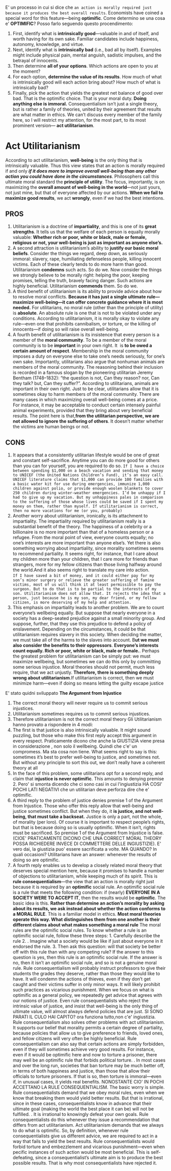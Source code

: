 E' un processo in cui si dice che `an action is morally required just because it produces the best overall results`.
Economists have coined a special word for this feature—being **optimific**.
Come determino se una cosa e' **OPTIMIFIC**? Posso farlo seguendo questo procendimento:
1. First, identify what is **intrinsically good**—valuable in and of itself, and worth having for its own sake. Familiar candidates include happiness, autonomy, knowledge, and virtue.
2. Next, identify what is **intrinsically bad** (i.e., bad all by itself). Examples might include physical pain, mental anguish, sadistic impulses, and the betrayal of innocents.
3. Then determine **all of your options**. Which actions are open to you at the moment?
4. For each option, **determine the value of its results**. How much of what is intrinsically good will each action bring about? How much of what is intrinsically bad?
5. Finally, pick the action that yields the greatest net balance of good over bad. That is the optimific choice. That is your moral duty. **Doing anything else is immoral.**
Consequentialism isn’t just a single theory, but is rather a family of theories, united by their agreement that results are what matter in ethics. We can’t discuss every member of the family here, so I will restrict my attention, for the most part, to its most prominent version— **act utilitarianism**.

# Act Utilitarianism
According to act utilitarianism, **well-being** is the only thing that is intrinsically valuable.
Thus this view states that an action is morally required if and only **_if it does more to improve overall well-being than any other action you could have done in the circumstances_**.
Philosophers call this ultimate moral standard the **principle of utility**. 
The focus, importantly, is on maximizing the **overall amount of well-being in the world**—not just yours, not just mine, but that of everyone affected by our actions. 
**When we fail to maximize good results**, we act **wrongly**, even if we had the best intentions.
## PROS
1. Utilitarianism is a doctrine of **impartiality**, and this is one of its **great strengths**. It tells us that the welfare of each person is equally morally valuable: **Whether rich or poor, white or black, male or female, religious or not, your well-being is just as important as anyone else’s.**
2. A second attraction is utilitarianism’s ability to **justify our basic moral beliefs**. Consider the things we regard, deep down, as seriously immoral: slavery, rape, humiliating defenseless people, killing innocent victims. Each of these clearly tends to do more harm than good. Utilitarianism **condemns** such acts. So do we. Now consider the things we strongly believe to be morally right: helping the poor, keeping promises, telling the truth, bravely facing danger. Such actions are highly beneficial. Utilitarianism **commends** them. So do we.
3. A third benefit of utilitarianism is its ability to provide advice about how to resolve moral conflicts. **Because it has just a single ultimate rule—maximize well-being—it can offer concrete guidance where it is most needed.**
For utilitarians, no moral rule (other than the principle of utility) is **absolute**. An absolute rule is one that is not to be violated under any conditions. According to utilitarianism, it is morally okay to violate any rule—even one that prohibits cannibalism, or torture, or the killing of innocents—if doing so will raise overall well-being.
4. A fourth benefit of utilitarianism is its insistence that every person is a member of the **moral community**. To be a member of the moral community is to be **important** in your own right. It  is **to be owed a certain amount of respect**. Membership in the moral community imposes a duty on everyone else to take one’s needs seriously, for one’s own sake. Importantly, utilitarians also argue that nonhuman animals are members of the moral community. The reasoning behind their inclusion is recorded in a famous slogan by the pioneering utilitarian Jeremy Bentham (1748–1832): “the question is not, Can they reason? nor, Can they talk? but, Can they suffer?”. According to utilitarians, animals are important in their own right. Just to be clear, utilitarians allow that it is sometimes okay to harm members of the moral community. There are many cases in which maximizing overall well-being comes at a price. For instance, it may be acceptable to conduct certain intensely painful animal experiments, provided that they bring about very beneficial results. The point here is that,**from the utilitarian perspective, we are not allowed to ignore the suffering of others**. It doesn’t matter whether the victims are human beings or not.
## CONS
1. It appears that a consistently utilitarian lifestyle would be one of great and constant self-sacrifice. Anytime you can do more good for others than you can for yourself, you are required to do so.
	`If I have a choice between spending $1,000 on a beach vacation and sending that money to UNICEF (the United Nations Children’s Fund), it’s an easy call. UNICEF literature claims that $1,000 can provide 100 families with a basic water kit for use during emergencies, immunize 1,000 children against polio, or provide enough woolen blankets to cover 250 children during winter-weather emergencies. I’d be unhappy if I had to give up my vacation. But my unhappiness pales in comparison to the suffering of those whose lives could be saved if I spent my money on them, rather than myself. If utilitarianism is correct, then no more vacations for me (or you, probably)`
2. Another worry about utilitarianism, ironically, is its attachment to impartiality. The impartiality required by utilitarianism really is a substantial benefit of the theory. The happiness of a celebrity or a billionaire is no more important than that of a homeless person or a refugee. From the moral point of view, everyone counts equally; no one’s interests are more important than anyone else’s. Yet there is also something worrying about impartiality, since morality sometimes seems to recommend partiality. It seems right, for instance, that I care about my children more than your children, that I care more for friends than strangers, more for my fellow citizens than those living halfway around the world.And it also seems right to translate my care into action.
`If I have saved a bit of money, and it could either pay for my son’s minor surgery or relieve the greater suffering of famine victims, most of us will think it at least permissible to pay the surgeon. But to do that is to be partial to the interests of my son. Utilitarianism does not allow that. It rejects the idea that a person, just because he is my son, my dear friend, or my fellow citizen, is more deserving of my help and attention.`
3. This emphasis on impartiality leads to another problem. We are to count everyone’s wellbeing equally. But suppose that nearly everyone in a society has a deep-seated prejudice against a small minority group. And suppose, further, that they use this prejudice to defend a policy of enslavement. Depending on the circumstances, it could be that utilitarianism requires slavery in this society. When deciding the matter, we must take all of the harms to the slaves into account. B**ut we must also consider the benefits to their oppressors**. **Everyone’s interests count equally. Rich or poor, white or black, male or female.**. 
Perhaps the greatest problem for utilitarianism can be simply put: we must maximize wellbeing, but sometimes we can do this only by committing some serious injustice. Moral theories should not permit, much less require, that we act unjustly. **Therefore, there is something deeply wrong about utilitarianism**.If utilitarianism is correct, then we must minimize harm—even if doing so means letting the guilty escape justice

E' stato quidni sviluppato
**The Argument from Injustice** 
1. The correct moral theory will never require us to commit serious injustices. 
2. Utilitarianism sometimes requires us to commit serious injustices. 
3. Therefore utilitarianism is not the correct moral theory
Gli Utilitarianism hanno provato a rispondere in 4 modi:
1. The first is that justice is also intrinsically valuable. It might sound puzzling, but those who make this first reply accept this argument in every respect. Praticamente dicono che anche la GIUSTIZIA viene presa in considerazione , non solo il wellbeing. Quindi che c'e' un compromess. Ma sta cosa non tiene. What seems right to say is this: sometimes it’s best to prefer well-being to justice, and sometimes not. But without any principle to sort this out, we don’t really have a coherent theory at all
2. In the face of this problem, some utilitarians opt for a second reply, and claim that i**njustice is never optimific**. This amounts to denying premise 2. Pero' si smonta dicendo che ci sono casi in cui l'ingiustizia HA COSI' POCHI LATI NEGATIVI che un utilitarian deve perforza dire che e' optimific.
3. A third reply to the problem of justice denies premise 1 of the Argument from Injustice. Those who offer this reply allow that well-being and justice sometimes conflict. But when they do, it **is justice, and not well-being, that must take a backseat.** Justice is only a part, not the whole, of morality (per loro). Of course it is important to respect people’s rights, but that is because doing so is usually optimific. When it isn’t, rights must be sacrificed. So premise 1 of the Argument from Injustice is false. (CIOE' PRATICAMENTE DICONO CHE UNA CORRECT MORAL THEORY POSSA RICHIEDERE INVECE DI COMMETTERE DELLE INGIUSTIZIE).
		E' vero dai, la giustizia puo' essere sacrificata a volte. MA QUANDO? In quali occasioni? Utilitarians have an answer: whenever the results of doing so are optimific.
4. A fourth reply enables us to develop a closely related moral theory that deserves special mention here, because it promises to handle a number of objections to utilitarianism, while keeping much of its spirit. This is **rule consequentialism**—the view that an action is morally right just because it is required by an **optimific** social rule. An optimific social rule is a rule that meets the following condition: if (nearly) **EVERYONE IN A SOCIETY WERE TO ACCEPT IT**, then the results would be **optimific**.
	The basic idea is this. **Rather than determine an action’s morality by asking about its results, we ask instead about whether the action conforms to a MORAL RULE**. This is a familiar model in ethics. **Most moral theories operate this way. What distinguishes them from one another is their different claims about what makes something a moral rule**
	 The moral rules are the optimific social rules. To know whether a rule is an optimific social rule, follow these three steps:
		 1. Carefully describe the rule
		 2. . Imagine what a society would be like if just about everyone in it endorsed the rule.
		 3. Then ask this question: will that society be better off with this rule than with any competing rule?
	If the answer to this question is yes, then this rule is an optimific social rule. If the answer is no, then it isn’t an optimific social rule, and so is not a genuine moral rule.
	Rule consequentialism will probably instruct professors to give their students the grades they deserve, rather than those they would like to have. It will condemn the actions of thieves, even if they don’t get caught and their victims suffer in only minor ways. It will likely prohibit such practices as vicarious punishment. When we focus on what is optimific as a general policy, we repeatedly get advice that agrees with our notions of justice. Even rule consequentialists who reject the intrinsic value of justice, and insist that well-being is the only thing of ultimate value, will almost always defend policies that are just. SI SONO PARATI IL CULO HAI CAPITO? ora funziona tutto,non c'e' ingiustizia. Rule consequentialism also solves other problems with act utilitarianism. It supports our belief that morality permits a certain degree of partiality, because policies that allow us to give preference to friends, loved ones, and fellow citizens will very often be highly beneficial. Rule consequentialism can also say that certain actions are simply forbidden, even if they will sometimes achieve very good results. For instance, even if it would be optimific here and now to torture a prisoner, there may well be an optimific rule that forbids political torture. . In most cases and over the long run, societies that ban torture may be much better off, in terms of both happiness and justice, than those that allow their officials to torture prisoners. If that is so, then torture is immoral—even if, in unusual cases, it yields real benefits. NONOSTANTE CIO' IN POCHI ACCETTANO LA RULE CONSEQUENTIALISM. The basic worry is simple. Rule consequentialists demand that we obey moral rules, even when we know that breaking them would yield better results. But that is irrational, since in these cases, consequentialists know in advance that their ultimate goal (making the world the best place it can be) will not be fulfilled. . It is irrational to knowingly defeat your own goals. Rule consequentialists do this whenever they issue a recommendation that differs from act utilitarianism. Act utilitarianism demands that we always to do what is optimific. So, by definition, whenever rule consequentialists give us different advice, we are required to act in a way that fails to yield the best results. Rule consequentialists would forbid torture and embezzlement and vicarious punishment—even when pecific instances of such action would be most beneficial. This is self-defeating, since a consequentialist’s ultimate aim is to produce the best possible results. That is why most consequentialists have rejected it.